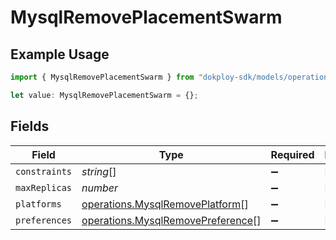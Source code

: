 # MysqlRemovePlacementSwarm

## Example Usage

```typescript
import { MysqlRemovePlacementSwarm } from "dokploy-sdk/models/operations";

let value: MysqlRemovePlacementSwarm = {};
```

## Fields

| Field                                                                                  | Type                                                                                   | Required                                                                               | Description                                                                            |
| -------------------------------------------------------------------------------------- | -------------------------------------------------------------------------------------- | -------------------------------------------------------------------------------------- | -------------------------------------------------------------------------------------- |
| `constraints`                                                                          | *string*[]                                                                             | :heavy_minus_sign:                                                                     | N/A                                                                                    |
| `maxReplicas`                                                                          | *number*                                                                               | :heavy_minus_sign:                                                                     | N/A                                                                                    |
| `platforms`                                                                            | [operations.MysqlRemovePlatform](../../models/operations/mysqlremoveplatform.md)[]     | :heavy_minus_sign:                                                                     | N/A                                                                                    |
| `preferences`                                                                          | [operations.MysqlRemovePreference](../../models/operations/mysqlremovepreference.md)[] | :heavy_minus_sign:                                                                     | N/A                                                                                    |